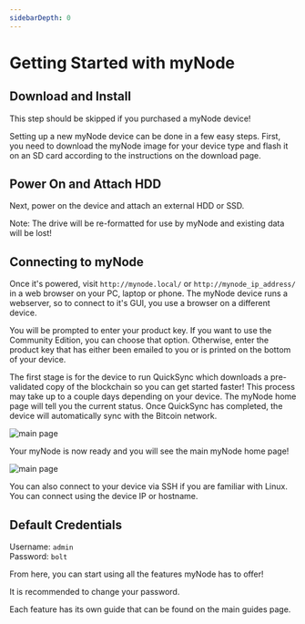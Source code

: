 ```yaml
---
sidebarDepth: 0
---
```


# Getting Started with myNode

## Download and Install

This step should be skipped if you purchased a myNode device!

Setting up a new myNode device can be done in a few easy steps. First, you need to download the myNode image for your device type and flash it on an SD card according to the instructions on the download page.

## Power On and Attach HDD

Next, power on the device and attach an external HDD or SSD.

Note: The drive will be re-formatted for use by myNode and existing data will be lost!

## Connecting to myNode

Once it's powered, visit `http://mynode.local/` or `http://mynode_ip_address/` in a web browser on your PC, laptop or phone. The myNode device runs a webserver, so to connect to it's GUI, you use a browser on a different device.

You will be prompted to enter your product key. If you want to use the Community Edition, you can choose that option. Otherwise, enter the product key that has either been emailed to you or is printed on the bottom of your device.

The first stage is for the device to run QuickSync which downloads a pre-validated copy of the blockchain so you can get started faster! This process may take up to a couple days depending on your device. The myNode home page will tell you the current status. Once QuickSync has completed, the device will automatically sync with the Bitcoin network.

![main page](/images/getting-started/gs1.png)

Your myNode is now ready and you will see the main myNode home page!

![main page](/images/getting-started/gs2.png)

You can also connect to your device via SSH if you are familiar with Linux. You can connect using the device IP or hostname.

## Default Credentials

Username: `admin`  
Password: `bolt`

From here, you can start using all the features myNode has to offer!

It is recommended to change your password.

Each feature has its own guide that can be found on the main guides page.
